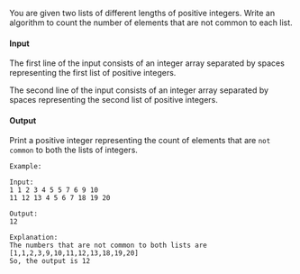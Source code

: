 You are given two lists of different lengths of positive integers. Write an algorithm to count the number of elements that are not common to each list.

#### Input

The first line of the input consists of an integer array separated by spaces representing the first list of positive integers.

The second line of the input consists of an integer array separated by spaces representing the second list of positive integers.

#### Output

Print a positive integer representing the count of elements that are ```not common``` to both the lists of integers.

```
Example:

Input:
1 1 2 3 4 5 5 7 6 9 10
11 12 13 4 5 6 7 18 19 20

Output:
12

Explanation:
The numbers that are not common to both lists are [1,1,2,3,9,10,11,12,13,18,19,20]
So, the output is 12
```

